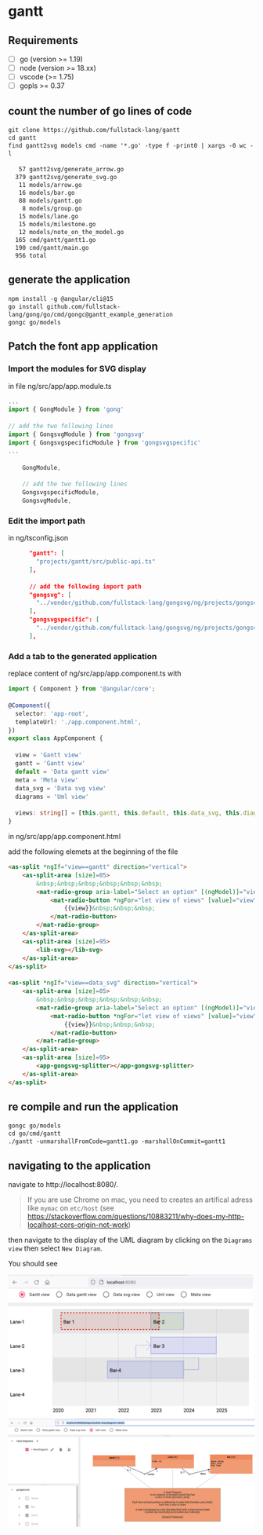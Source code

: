 # gantt


## Requirements


- [ ] go (version >= 1.19)
- [ ] node (version >= 18.xx)
- [ ] vscode (>= 1.75)
- [ ] gopls >= 0.37

## count the number of go lines of code

```
git clone https://github.com/fullstack-lang/gantt
cd gantt
find gantt2svg models cmd -name '*.go' -type f -print0 | xargs -0 wc -l

   57 gantt2svg/generate_arrow.go
  379 gantt2svg/generate_svg.go
   11 models/arrow.go
   16 models/bar.go
   88 models/gantt.go
    8 models/group.go
   15 models/lane.go
   15 models/milestone.go
   12 models/note_on_the_model.go
  165 cmd/gantt/gantt1.go
  190 cmd/gantt/main.go
  956 total
```

## generate the application

```
npm install -g @angular/cli@15
go install github.com/fullstack-lang/gong/go/cmd/gongc@gantt_example_generation
gongc go/models
```

## Patch the font app application


### Import the modules for SVG display

in file ng/src/app/app.module.ts

```ts
...
import { GongModule } from 'gong'

// add the two following lines 
import { GongsvgModule } from 'gongsvg'
import { GongsvgspecificModule } from 'gongsvgspecific'
...

    GongModule,

    // add the two following lines 
    GongsvgspecificModule,
    GongsvgModule,

```

### Edit the import path

in ng/tsconfig.json

```json
      "gantt": [
        "projects/gantt/src/public-api.ts"
      ],

      // add the following import path
      "gongsvg": [
        "../vendor/github.com/fullstack-lang/gongsvg/ng/projects/gongsvg/src/public-api.ts"
      ],
      "gongsvgspecific": [
        "../vendor/github.com/fullstack-lang/gongsvg/ng/projects/gongsvgspecific/src/public-api.ts"
      ],
```

### Add a tab to the generated application

replace content of ng/src/app/app.component.ts with

```ts
import { Component } from '@angular/core';

@Component({
  selector: 'app-root',
  templateUrl: './app.component.html',
})
export class AppComponent {

  view = 'Gantt view'
  gantt = 'Gantt view'
  default = 'Data gantt view'
  meta = 'Meta view'
  data_svg = 'Data svg view'
  diagrams = 'Uml view'

  views: string[] = [this.gantt, this.default, this.data_svg, this.diagrams, this.meta];
}
```

in ng/src/app/app.component.html

add the following elemets at the beginning of the file

```html
<as-split *ngIf="view==gantt" direction="vertical">
    <as-split-area [size]=05>
        &nbsp;&nbsp;&nbsp;&nbsp;&nbsp;&nbsp;
        <mat-radio-group aria-label="Select an option" [(ngModel)]="view">
            <mat-radio-button *ngFor="let view of views" [value]="view">
                {{view}}&nbsp;&nbsp;&nbsp;
            </mat-radio-button>
        </mat-radio-group>
    </as-split-area>
    <as-split-area [size]=95>
        <lib-svg></lib-svg>
    </as-split-area>
</as-split>

<as-split *ngIf="view==data_svg" direction="vertical">
    <as-split-area [size]=05>
        &nbsp;&nbsp;&nbsp;&nbsp;&nbsp;&nbsp;
        <mat-radio-group aria-label="Select an option" [(ngModel)]="view">
            <mat-radio-button *ngFor="let view of views" [value]="view">
                {{view}}&nbsp;&nbsp;&nbsp;
            </mat-radio-button>
        </mat-radio-group>
    </as-split-area>
    <as-split-area [size]=95>
        <app-gongsvg-splitter></app-gongsvg-splitter>
    </as-split-area>
</as-split>
```

## re compile and run the application


```
gongc go/models
cd go/cmd/gantt
./gantt -unmarshallFromCode=gantt1.go -marshallOnCommit=gantt1 
```



## navigating to the application

navigate to http://localhost:8080/. 

> If you are use Chrome on mac, you need to creates an artifical adress like `mymac`
on `etc/host` (see https://stackoverflow.com/questions/10883211/why-does-my-http-localhost-cors-origin-not-work)


then navigate to the display of the UML diagram by clicking on the `Diagrams view` then select `New Diagram`.

You should see

<img width="500" src="./gantt.png">

<img width="800" src="./uml.png">

